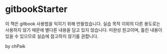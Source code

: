 # gitbookStarter

이 책은 gitbook 사용법을 익히기 위해 만들었습니다. 실습 목적 이외의 다른 용도로는 사용하지 않기 때문에 별다른 내용을 담고 있지 않습니다. 미완성 원고이며, 틀린 내용이 있을 수 있으므로 실습에 참고하지 않기를 권합니다.

by chPaik
